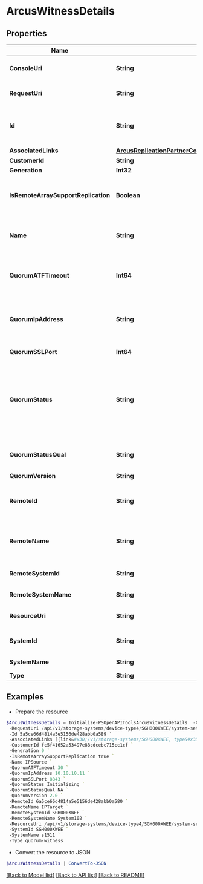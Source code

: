 # ArcusWitnessDetails
## Properties

Name | Type | Description | Notes
------------ | ------------- | ------------- | -------------
**ConsoleUri** | **String** | consoleUri for detailed storage object | [optional] 
**RequestUri** | **String** | Request URI for detailed quorum witness object | [optional] 
**Id** | **String** | Id of the replication partner on which quorum witness is configured | [optional] 
**AssociatedLinks** | [**ArcusReplicationPartnerCommonFieldsAssociatedLinksInner[]**](ArcusReplicationPartnerCommonFieldsAssociatedLinksInner.md) | Associated Links | [optional] 
**CustomerId** | **String** | customerId | [optional] 
**Generation** | **Int32** | generation | [optional] 
**IsRemoteArraySupportReplication** | **Boolean** | Boolean value to indicate if remote array OS version supports replication | [optional] 
**Name** | **String** | Name of replication partner on which quorum witness is configured | [optional] 
**QuorumATFTimeout** | **Int64** | Automatic Transparent Failover quorum partner failure timeout. | [optional] 
**QuorumIpAddress** | **String** | Quorum IP Address associated with the partner. Set to &#39;NA&#39; if not available. | [optional] 
**QuorumSSLPort** | **Int64** | Quorum SSL port number. | [optional] 
**QuorumStatus** | **String** | Quorum status of the partner. Possible values - Uninitialized, Initializing,Started, Not-started, Standby, Active, Failsafe, Failover or Restarting. Null if unset. | [optional] 
**QuorumStatusQual** | **String** | Quorum status qualifier. Set to &#39;NA&#39; if not available. | [optional] 
**QuorumVersion** | **String** | Quorum version. | [optional] 
**RemoteId** | **String** | Id of the remote replication partner on which quorum witness is configured | [optional] 
**RemoteName** | **String** | Name of the remote replication partner on which quorum witness is configured | [optional] 
**RemoteSystemId** | **String** | Unique ID or serial number of the remote system. | [optional] 
**RemoteSystemName** | **String** | Name of the remote system. | [optional] 
**ResourceUri** | **String** | resourceUri for quorum witness object | [optional] 
**SystemId** | **String** | Unique ID or serial number of the system. | [optional] 
**SystemName** | **String** | Name of the source system. | [optional] 
**Type** | **String** | type | [optional] 

## Examples

- Prepare the resource
```powershell
$ArcusWitnessDetails = Initialize-PSOpenAPIToolsArcusWitnessDetails  -ConsoleUri data-ops-manager/storage-systems/device-type4/SGH000XWEE/system-settings/quorum-witness/5a5ce66d4814a5e5156de428abb0a589 `
 -RequestUri /api/v1/storage-systems/device-type4/SGH000XWEE/system-settings/quorum-witness/5a5ce66d4814a5e5156de428abb0a589 `
 -Id 5a5ce66d4814a5e5156de428abb0a589 `
 -AssociatedLinks [{link&#x3D;/v1/storage-systems/SGH000XWEE, type&#x3D;systems}] `
 -CustomerId fc5f41652a53497e88cdcebc715cc1cf `
 -Generation 0 `
 -IsRemoteArraySupportReplication true `
 -Name IPSource `
 -QuorumATFTimeout 30 `
 -QuorumIpAddress 10.10.10.11 `
 -QuorumSSLPort 8843 `
 -QuorumStatus Initializing `
 -QuorumStatusQual NA `
 -QuorumVersion 2.0 `
 -RemoteId 6a5ce66d4814a5e5156de428abb0a580 `
 -RemoteName IPTarget `
 -RemoteSystemId SGH000XWEF `
 -RemoteSystemName System102 `
 -ResourceUri /api/v1/storage-systems/device-type4/SGH000XWEE/system-settings/quorum-witness/5a5ce66d4814a5e5156de428abb0a589 `
 -SystemId SGH000XWEE `
 -SystemName s1511 `
 -Type quorum-witness
```

- Convert the resource to JSON
```powershell
$ArcusWitnessDetails | ConvertTo-JSON
```

[[Back to Model list]](../README.md#documentation-for-models) [[Back to API list]](../README.md#documentation-for-api-endpoints) [[Back to README]](../README.md)

